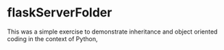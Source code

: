 # flaskServerFolder
This was a simple exercise to demonstrate inheritance and object oriented coding in the context of Python,  
